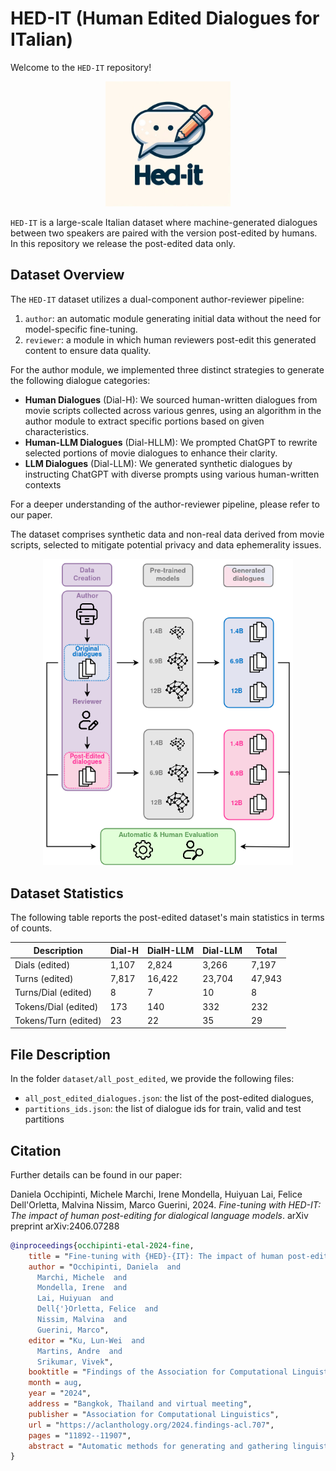# HED-IT (Human Edited Dialogues for ITalian)

Welcome to the `HED-IT` repository! 

<p align="center">
  <img src="img/hedit-logo.jpg" width="200" alt="hedit-logo">
</p>



`HED-IT` is a large-scale Italian dataset where machine-generated dialogues between two speakers are paired with the version post-edited by humans. 
In this repository we release the post-edited data only.

## Dataset Overview

The `HED-IT` dataset utilizes a dual-component author-reviewer pipeline:
1. `author`: an automatic module generating initial data without the need for model-specific fine-tuning.
2. `reviewer`: a module in which human reviewers post-edit this generated content to ensure data quality.

For the author module, we implemented three distinct strategies to generate the following dialogue categories:
- **Human Dialogues** (Dial-H): We sourced human-written dialogues from movie scripts collected across various genres, using an algorithm in the author module to extract specific portions based on given characteristics.
- **Human-LLM Dialogues** (Dial-HLLM): We prompted ChatGPT to rewrite selected portions of movie dialogues to enhance their clarity.
- **LLM Dialogues** (Dial-LLM): We generated synthetic dialogues by instructing ChatGPT with diverse prompts using various human-written contexts

For a deeper understanding of the author-reviewer pipeline, please refer to our paper.

The dataset comprises synthetic data and non-real data derived from movie scripts, selected to mitigate potential privacy and data ephemerality issues.

<p align="center">
  <img src="img/pipeline_scheme_v1.4.2beta.png" width="400" alt="Workflow Picture">
</p>

## Dataset Statistics

The following table reports the post-edited dataset's main statistics in terms of counts.

| Description | Dial-H | DialH-LLM | Dial-LLM | Total |
|-------------|--------|-----------|----------|-------|
| Dials (edited) | 1,107  | 2,824     | 3,266    | 7,197 |
| Turns (edited) | 7,817  | 16,422    | 23,704   | 47,943 |
| Turns/Dial (edited) | 8      | 7         | 10       | 8 |
| Tokens/Dial (edited) | 173    | 140       | 332      | 232 |
| Tokens/Turn (edited) | 23     | 22        | 35       | 29 |

## File Description

In the folder `dataset/all_post_edited`, we provide the following files:
+ `all_post_edited_dialogues.json`: the list of the post-edited dialogues,
+ `partitions_ids.json`: the list of dialogue ids for train, valid and test partitions

## Citation 

Further details can be found in our paper:

Daniela Occhipinti, Michele Marchi, Irene Mondella, Huiyuan Lai, Felice Dell'Orletta, Malvina Nissim, Marco Guerini, 2024. *Fine-tuning with HED-IT: The impact of human post-editing for dialogical language models*. arXiv preprint arXiv:2406.07288

```bibtex
@inproceedings{occhipinti-etal-2024-fine,
    title = "Fine-tuning with {HED}-{IT}: The impact of human post-editing for dialogical language models",
    author = "Occhipinti, Daniela  and
      Marchi, Michele  and
      Mondella, Irene  and
      Lai, Huiyuan  and
      Dell{'}Orletta, Felice  and
      Nissim, Malvina  and
      Guerini, Marco",
    editor = "Ku, Lun-Wei  and
      Martins, Andre  and
      Srikumar, Vivek",
    booktitle = "Findings of the Association for Computational Linguistics ACL 2024",
    month = aug,
    year = "2024",
    address = "Bangkok, Thailand and virtual meeting",
    publisher = "Association for Computational Linguistics",
    url = "https://aclanthology.org/2024.findings-acl.707",
    pages = "11892--11907",
    abstract = "Automatic methods for generating and gathering linguistic data have proven effective for fine-tuning Language Models (LMs) in languages less resourced than English. Still, while there has been emphasis on data quantity, less attention has been given to its quality. In this work, we investigate the impact of human intervention on machine-generated data when fine-tuning dialogical models. In particular, we study (1) whether post-edited dialogues exhibit higher perceived quality compared to the originals that were automatically generated; (2) whether fine-tuning with post-edited dialogues results in noticeable differences in the generated outputs; and (3) whether post-edited dialogues influence the outcomes when considering the parameter size of the LMs. To this end we created HED-IT, a large-scale dataset where machine-generated dialogues are paired with the version post-edited by humans. Using both the edited and unedited portions of HED-IT, we fine-tuned three different sizes of an LM. Results from both human and automatic evaluation show that the different quality of training data is clearly perceived and it has an impact also on the models trained on such data. Additionally, our findings indicate that larger models are less sensitive to data quality, whereas this has a crucial impact on smaller models. These results enhance our comprehension of the impact of human intervention on training data in the development of high-quality LMs.",
}
```
